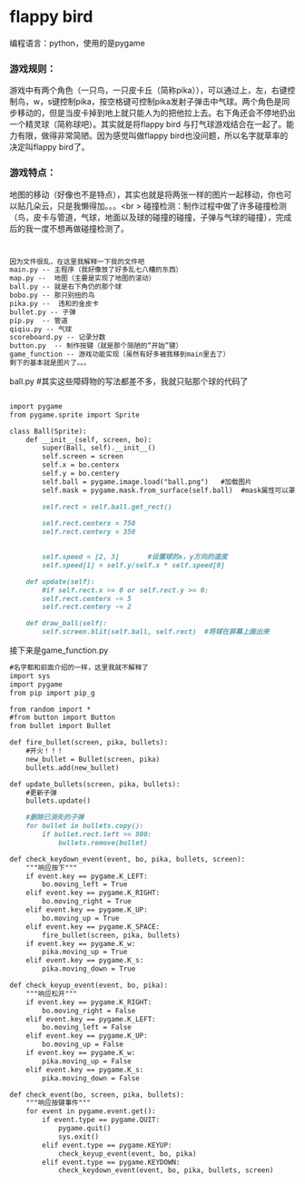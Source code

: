 # flappy bird

编程语言：python，使用的是pygame

### 游戏规则：
  游戏中有两个角色（一只鸟，一只皮卡丘（简称pika）），可以通过上，左，右键控制鸟，w，s键控制pika，按空格键可控制pika发射子弹击中气球。两个角色是同步移动的，但是当皮卡掉到地上就只能人为的把他拉上去。右下角还会不停地扔出一个精灵球（简称球吧）。其实就是将flappy bird 与打气球游戏结合在一起了。能力有限，做得非常简陋。因为感觉叫做flappy bird也没问题，所以名字就草率的决定叫flappy bird了。

### 游戏特点：
  地图的移动（好像也不是特点），其实也就是将两张一样的图片一起移动，你也可以贴几朵云，只是我懒得加。。。<br \>
  碰撞检测：制作过程中做了许多碰撞检测（鸟，皮卡与管道，气球，地面以及球的碰撞的碰撞，子弹与气球的碰撞），完成后的我一度不想再做碰撞检测了。



```markdown


因为文件很乱，在这里我解释一下我的文件吧
main.py -- 主程序（我好像放了好多乱七八糟的东西）
map.py --  地图（主要是实现了地图的滚动）
ball.py -- 就是右下角仍的那个球
bobo.py -- 那只别扭的鸟
pika.py --  违和的金皮卡
bullet.py -- 子弹
pip.py  -- 管道
qiqiu.py -- 气球
scoreboard.py -- 记录分数
button.py  -- 制作按键（就是那个简陋的“开始”键）
game_function -- 游戏功能实现（虽然有好多被我移到main里去了）
剩下的基本就是图片了。。。


```


ball.py
#其实这些障碍物的写法都差不多，我就只贴那个球的代码了
```markdown

import pygame
from pygame.sprite import Sprite

class Ball(Sprite):
    def __init__(self, screen, bo):
        super(Ball, self).__init__()
        self.screen = screen
        self.x = bo.centerx
        self.y = bo.centery
        self.ball = pygame.image.load("ball.png")   #加载图片
        self.mask = pygame.mask.from_surface(self.ball)  #mask属性可以罩住图片的透明部分

        self.rect = self.ball.get_rect()
        
        self.rect.centerx = 750
        self.rect.centery = 350

       
        self.speed = [2, 3]       #设置球的x，y方向的速度
        self.speed[1] = self.y/self.x * self.speed[0]

    def update(self):
        #if self.rect.x >= 0 or self.rect.y >= 0:
        self.rect.centerx -= 5
        self.rect.centery -= 2

    def draw_ball(self):
        self.screen.blit(self.ball, self.rect)  #将球在屏幕上画出来

```

接下来是game_function.py
```markdown
#名字都和前面介绍的一样，这里我就不解释了
import sys
import pygame
from pip import pip_g

from random import *
#from button import Button
from bullet import Bullet

def fire_bullet(screen, pika, bullets):
    #开火！！！
    new_bullet = Bullet(screen, pika)
    bullets.add(new_bullet)

def update_bullets(screen, pika, bullets):
    #更新子弹
    bullets.update()

    #删除已消失的子弹
    for bullet in bullets.copy():
        if bullet.rect.left >= 800:
            bullets.remove(bullet)

def check_keydown_event(event, bo, pika, bullets, screen):
    """响应按下"""
    if event.key == pygame.K_LEFT:
        bo.moving_left = True
    elif event.key == pygame.K_RIGHT:
        bo.moving_right = True
    elif event.key == pygame.K_UP:
        bo.moving_up = True
    elif event.key == pygame.K_SPACE:
        fire_bullet(screen, pika, bullets)
    if event.key == pygame.K_w:
        pika.moving_up = True
    elif event.key == pygame.K_s:
        pika.moving_down = True

def check_keyup_event(event, bo, pika):
    """响应松开"""
    if event.key == pygame.K_RIGHT:
        bo.moving_right = False
    elif event.key == pygame.K_LEFT:
        bo.moving_left = False
    elif event.key == pygame.K_UP:
        bo.moving_up = False
    if event.key == pygame.K_w:
        pika.moving_up = False
    elif event.key == pygame.K_s:
        pika.moving_down = False

def check_event(bo, screen, pika, bullets):
    """响应按键事件"""
    for event in pygame.event.get():
        if event.type == pygame.QUIT:
            pygame.quit()
            sys.exit()
        elif event.type == pygame.KEYUP:
            check_keyup_event(event, bo, pika)
        elif event.type == pygame.KEYDOWN:
            check_keydown_event(event, bo, pika, bullets, screen)

```

